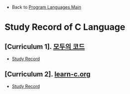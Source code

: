 * Back to [Program Languages Main](https://github.com/JoonHyeok-hozy-Kim/program_languages/blob/main/README.md)

# Study Record of C Language

## [Curriculum 1]. [모두의 코드](https://modoocode.com/231)
* [Study Record](https://github.com/JoonHyeok-hozy-Kim/program_languages/blob/main/C/modu/c_modu_note.md)

## [Curriculum 2]. [learn-c.org](https://www.learn-c.org/)
* [Study Record](https://github.com/JoonHyeok-hozy-Kim/program_languages/blob/main/C/learn-c/note.md)
